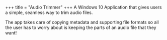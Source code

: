 +++
title = "Audio Trimmer"
+++
A Windows 10 Application that gives users a simple, seamless way to trim audio files.

The app takes care of copying metadata and supporting file formats so all the user has to worry about is keeping the parts of an audio file that they want!

